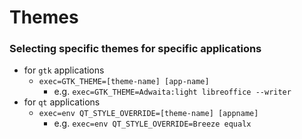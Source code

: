 # Themes

### Selecting specific themes for specific applications

- for `gtk` applications 
  - `exec=GTK_THEME=[theme-name] [app-name]`
    - e.g. `exec=GTK_THEME=Adwaita:light libreoffice --writer`
- for `qt` applications
  - `exec=env QT_STYLE_OVERRIDE=[theme-name] [appname]`
    - e.g. `exec=env QT_STYLE_OVERRIDE=Breeze equalx`